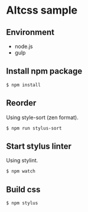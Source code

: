 # Altcss sample

## Environment

- node.js
- gulp

## Install npm package

```
$ npm install
```

## Reorder

Using style-sort (zen format).

```
$ npm run stylus-sort
```

## Start stylus linter

Using stylint.

```
$ npm watch
```


## Build css

```
$ npm stylus
```
